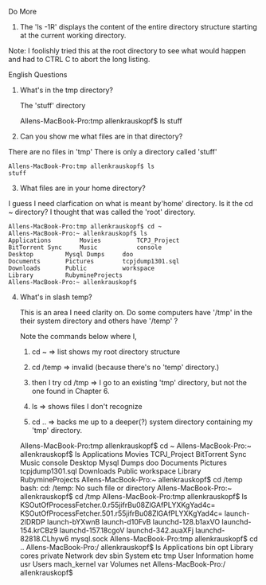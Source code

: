 Do More

1) The 'ls -1R'  displays the content of the entire directory structure starting at the current working directory.

Note: I foolishly tried this at the root directory to see what would happen and had to CTRL C to abort the long listing.

English Questions

1) What's in the tmp directory?

   The 'stuff' directory
   
    Allens-MacBook-Pro:tmp allenkrauskopf$ ls
    stuff
    
2)  Can you show me what files are in that directory?

   There are no files in 'tmp'  There is only a directory called 'stuff'

    Allens-MacBook-Pro:tmp allenkrauskopf$ ls
    stuff
    
3)  What files are in your home directory?

   I guess I need clarfication on what is meant by'home' directory.  Is it the cd ~  directory?  I thought that was called the 'root' directory.
   
    Allens-MacBook-Pro:tmp allenkrauskopf$ cd ~
    Allens-MacBook-Pro:~ allenkrauskopf$ ls
    Applications		Movies			TCPJ_Project
    BitTorrent Sync		Music			console
    Desktop			Mysql Dumps		doo
    Documents		Pictures		tcpjdump1301.sql
    Downloads		Public			workspace
    Library			RubymineProjects
    Allens-MacBook-Pro:~ allenkrauskopf$
    
4) What's in slash temp?

   This is an area I need clarity on.
   Do some computers have '/tmp' in the their system directory and others have '/temp' ?
   
   Note the commands below where I,
   
   1)  cd ~  => list shows my root directory structure
 
   2)  cd /temp   => invalid (because there's no 'temp' directory.)
 
   3)  then I try   cd /tmp  =>  I go to an existing 'tmp' directory, but not the one found in Chapter 6.
 
   4)  ls =>  shows files I don't recognize
 
   5)  cd ..  =>  backs me up to a deeper(?) system directory containing my 'tmp' directory.
   
    Allens-MacBook-Pro:tmp allenkrauskopf$ cd ~
    Allens-MacBook-Pro:~ allenkrauskopf$ ls
    Applications		Movies			TCPJ_Project
    BitTorrent Sync		Music			console
    Desktop			Mysql Dumps		doo
    Documents		Pictures		tcpjdump1301.sql
    Downloads		Public			workspace
    Library			RubymineProjects
    Allens-MacBook-Pro:~ allenkrauskopf$ cd /temp
    bash: cd: /temp: No such file or directory
    Allens-MacBook-Pro:~ allenkrauskopf$ cd /tmp
    Allens-MacBook-Pro:tmp allenkrauskopf$ ls
    KSOutOfProcessFetcher.0.r55jifrBu08ZlGAfPLYXKgYad4c=
    KSOutOfProcessFetcher.501.r55jifrBu08ZlGAfPLYXKgYad4c=
    launch-2lDRDP
    launch-bYXwnB
    launch-d10FvB
    launchd-128.b1axVO
    launchd-154.krCBz9
    launchd-157.18cgoV
    launchd-342.auaXFj
    launchd-82818.CLhyw6
    mysql.sock
    Allens-MacBook-Pro:tmp allenkrauskopf$ cd ..
    Allens-MacBook-Pro:/ allenkrauskopf$ ls
    Applications		bin			opt
    Library			cores			private
    Network			dev			sbin
    System			etc			tmp
    User Information	home			usr
    Users			mach_kernel		var
    Volumes			net
    Allens-MacBook-Pro:/ allenkrauskopf$
